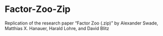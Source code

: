 # Factor-Zoo-Zip
Replication of the research paper “Factor Zoo (.zip)” by Alexander Swade, Matthias X. Hanauer, Harald Lohre, and David Blitz
